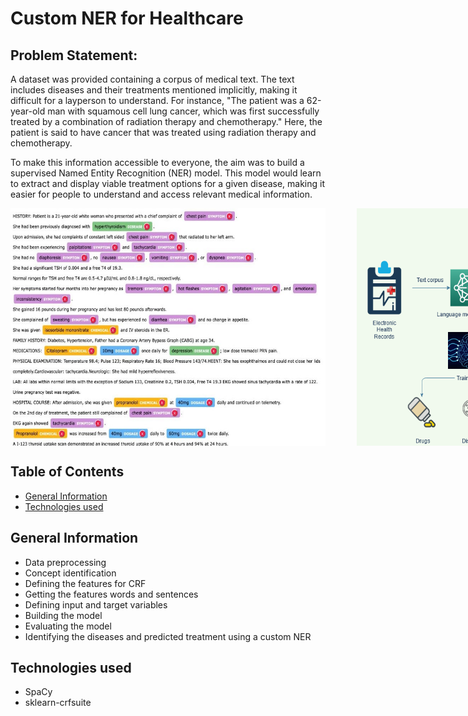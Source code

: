 # Custom NER for Healthcare

## Problem Statement:
A dataset was provided containing a corpus of medical text. The text includes diseases and their treatments mentioned implicitly, making it difficult for a layperson to understand. For instance, "The patient was a 62-year-old man with squamous cell lung cancer, which was first successfully treated by a combination of radiation therapy and chemotherapy." Here, the patient is said to have cancer that was treated using radiation therapy and chemotherapy.

To make this information accessible to everyone, the aim was to build a supervised Named Entity Recognition (NER) model. This model would learn to extract and display viable treatment options for a given disease, making it easier for people to understand and access relevant medical information.

<div style="display:flex; flex-direction:row;">
    <img src="Display/text_example.jpg" alt="Image 1" style="width:600px; height:380px; margin-right: 50px;">
    <img src="Display/Diagram.png" alt="Image 2" style="width:400px; height:380px;">
</div>


## Table of Contents
- [General Information](#generalinfo)
- [Technologies used](#datasets)

## General Information
- Data preprocessing
- Concept identification
- Defining the features for CRF
- Getting the features words and sentences
- Defining input and target variables
- Building the model
- Evaluating the model
- Identifying the diseases and predicted treatment using a custom NER

## Technologies used
- SpaCy
- sklearn-crfsuite
